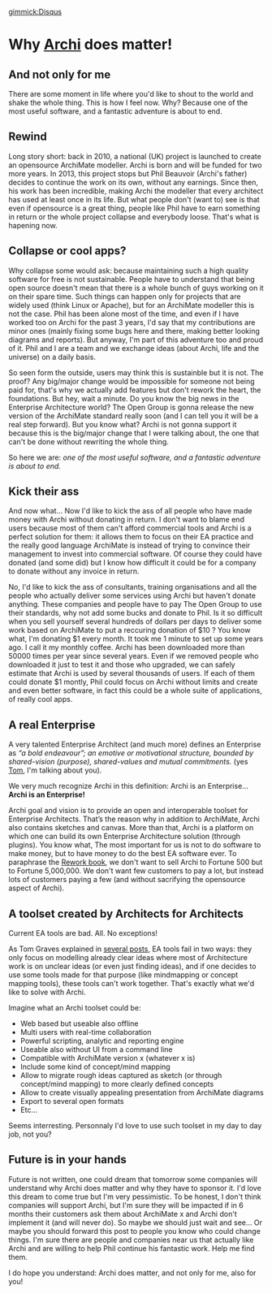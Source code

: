 ﻿[gimmick:Disqus](artchitecture)

Why [Archi](http://www.archimatetool.com) does matter!
====================
And not only for me
-----------------

There are some moment in life where you'd like to shout to the world and shake the whole thing. This is how I feel now. Why? Because one of the most useful software, and a fantastic adventure is about to end.


Rewind
-----

Long story short: back in 2010, a national (UK) project is launched to create an opensource ArchiMate modeller. Archi is born and will be funded for two more years. In 2013, this project stops but Phil Beauvoir (Archi's father) decides to continue the work on its own, without any earnings. Since then, his work has been incredible, making Archi the modeller that every architect has used at least once in its life. But what people don't (want to) see is that even if opensource is a great thing, people like Phil have to earn something in return or the whole project collapse and everybody loose. That's what is hapening now.


Collapse or cool apps?
-------------------

Why collapse some would ask: because maintaining such a high quality software for free is not sustainable. People have to understand that being open source doesn't mean that there is a whole bunch of guys working on it on their spare time. Such things can happen only for projects that are widely used (think Linux or Apache), but for an ArchiMate modeller this is not the case. Phil has been alone most of the time, and even if I have worked too on Archi for the past 3 years, I'd say that my contributions are minor ones (mainly fixing some bugs here and there, making better looking diagrams and reports). But anyway, I'm part of this adventure too and proud of it. Phil and I are a team and we exchange ideas (about Archi, life and the universe) on a daily basis.

So seen form the outside, users may think this is sustainble but it is not. The proof? Any big/major change would be impossible for someone not being paid for, that's why we actually add features but don't rework the heart, the foundations. But hey, wait a minute. Do you know the big news in the Enterprise Architecture world? The Open Group is gonna release the new version of the ArchiMate standard really soon (and I can tell you it will be a real step forward). But you know what? Archi is not gonna support it because this is the big/major change that I were talking about, the one that can't be done without rewriting the whole thing.

So here we are: _one of the most useful software, and a fantastic adventure is about to end._


Kick their ass
------------

And now what... Now I'd like to kick the ass of all people who have made money with Archi without donating in return. I don't want to blame end users because most of them can't afford commercial tools and Archi is a perfect solution for them: it allows them to focus on their EA practice and the really good language ArchiMate is instead of trying to convince their management to invest into commercial software. Of course they could have donated (and some did) but I know how difficult it could be for a company to donate without any invoice in return.

No, I'd like to kick the ass of consultants, training organisations and all the people who actually deliver some services using Archi but haven't donate anything. These companies and people have to pay The Open Group to use their standards, why not add some bucks and donate to Phil. Is it so difficult when you sell yourself several hundreds of dollars per days to deliver some work based on ArchiMate to put a reccuring donation of $10 ? You know what, I'm donating $1 every month. It took me 1 minute to set up some years ago. I call it my monthly coffee. Archi has been downloaded more than 50000 times per year since several years. Even if we removed people who downloaded it just to test it and those who upgraded, we can safely estimate that Archi is used by several thousands of users. If each of them could donate $1 montly, Phil could focus on Archi without limits and create and even better software, in fact this could be a whole suite of applications, of really cool apps.


A real Enterprise
---------------

A very talented Enterprise Architect (and much more) defines an Enterprise as _“a bold endeavour”; an emotive or motivational structure, bounded by shared-vision (purpose), shared-values and mutual commitments._ (yes [Tom](http://weblog.tetradian.com/), I'm talking about you).

We very much recognize Archi in this definition: Archi is an Enterprise... **Archi is an Enterprise!**

Archi goal and vision is to provide an open and interoperable toolset for Enterprise Architects. That’s the reason why in addition to ArchiMate, Archi also contains sketches and canvas. More than that, Archi is a platform on which one can build its own Enterprise Architecture solution (through plugins). You know what, The most important for us is not to do software to make money, but to have money to do the best EA software ever. To paraphrase the [Rework book](https://37signals.com/rework), we don't want to sell Archi to Fortune 500 but to Fortune 5,000,000. We don't want few customers to pay a lot, but instead lots of customers paying a few (and without sacrifying the opensource aspect of Archi).


A toolset created by Architects for Architects
--------------------------------------

Current EA tools are bad. All. No exceptions!

As Tom Graves explained in [several posts](http://weblog.tetradian.com/?s=toolset&submit=Go), EA tools fail in two ways: they only focus on modelling already clear ideas where most of Architecture work is on unclear ideas (or even just finding ideas), and if one decides to use some tools made for that purpose (like mindmapping or concept mapping tools), these tools can't work together. That's exactly what we'd like to solve with Archi.

Imagine what an Archi toolset could be:

 * Web based but useable also offline
 * Multi users with real-time collaboration
 * Powerful scripting, analytic and reporting engine
 * Useable also without UI from a command line
 * Compatible with ArchiMate version x (whatever x is)
 * Include some kind of concept/mind mapping
 * Allow to migrate rough ideas captured as sketch (or through concept/mind mapping) to more clearly defined concepts
 * Allow to create visually appealing presentation from ArchiMate diagrams
 * Export to several open formats
 * Etc...

Seems interresting. Personnaly I'd love to use such toolset in my day to day job, not you?


Future is in your hands
---------------------

Future is not written, one could dream that tomorrow some companies will understand why Archi does matter and why they have to sponsor it. I'd love this dream to come true but I'm very pessimistic. To be honest, I don't think companies will support Archi, but I'm sure they will be impacted if in 6 months their customers ask them about ArchiMate x and Archi don't implement it (and will never do). So maybe we should just wait and see... Or maybe you should forward this post to people you know who could change things. I'm sure there are people and companies near us that actually like Archi and are willing to help Phil continue his fantastic work. Help me find them.

I do hope you understand: Archi does matter, and not only for me, also for you!
